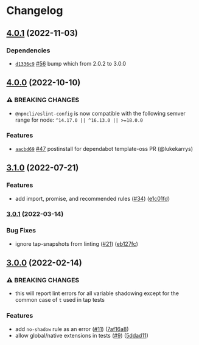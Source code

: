 # Changelog

## [4.0.1](https://github.com/npm/eslint-config/compare/v4.0.0...v4.0.1) (2022-11-03)

### Dependencies

* [`d1336c9`](https://github.com/npm/eslint-config/commit/d1336c9e7ed63325a709992c20884c6f921ee32b) [#56](https://github.com/npm/eslint-config/pull/56) bump which from 2.0.2 to 3.0.0

## [4.0.0](https://github.com/npm/eslint-config/compare/v3.1.0...v4.0.0) (2022-10-10)

### ⚠️ BREAKING CHANGES

* `@npmcli/eslint-config` is now compatible with the following semver range for node: `^14.17.0 || ^16.13.0 || >=18.0.0`

### Features

* [`aacbd69`](https://github.com/npm/eslint-config/commit/aacbd69cc05e6c9b5b9bdf14f8389af65dfceecb) [#47](https://github.com/npm/eslint-config/pull/47) postinstall for dependabot template-oss PR (@lukekarrys)

## [3.1.0](https://github.com/npm/eslint-config/compare/v3.0.1...v3.1.0) (2022-07-21)


### Features

* add import, promise, and recommended rules ([#34](https://github.com/npm/eslint-config/issues/34)) ([e1c01fd](https://github.com/npm/eslint-config/commit/e1c01fd5ab6f53c8d307a00263f5388cee2c194c))

### [3.0.1](https://www.github.com/npm/eslint-config/compare/v3.0.0...v3.0.1) (2022-03-14)


### Bug Fixes

* ignore tap-snapshots from linting ([#21](https://www.github.com/npm/eslint-config/issues/21)) ([eb127fc](https://www.github.com/npm/eslint-config/commit/eb127fc366aadde588e192f6adefd6f224dfb8d1))

## [3.0.0](https://www.github.com/npm/eslint-config/compare/v2.0.0...v3.0.0) (2022-02-14)


### ⚠ BREAKING CHANGES

* this will report lint errors for all variable shadowing except for the common case of `t` used in tap tests

### Features

* add `no-shadow` rule as an error ([#11](https://www.github.com/npm/eslint-config/issues/11)) ([7af16a8](https://www.github.com/npm/eslint-config/commit/7af16a81a2881e22314c3ee2c6036be912e0dc58))
* allow global/native extensions in tests ([#9](https://www.github.com/npm/eslint-config/issues/9)) ([5ddad11](https://www.github.com/npm/eslint-config/commit/5ddad11acbe7bbb9ca5dcca6708c568d59b3492b))

